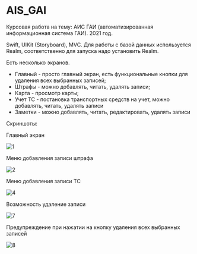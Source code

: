 # AIS_GAI
Курсовая работа на тему: АИС ГАИ (автоматизированная информационная система ГАИ). 2021 год.

Swift, UIKit (Storyboard), MVC.
Для работы с базой данных используется Realm, соответственно для запуска надо установить Realm.

Есть несколько экранов.
- Главный - просто главный экран, есть функциональные кнопки для удаления всех выбранных записей;
- Штрафы - можно добавлять, читать, удалять записи;
- Карта - просмотр карты;
- Учет ТС - постановка транспортных средств на учет, можно добавлять, читать, удалять записи
- Заметки - можно добавлять, читать, редактировать, удалять записи

Скриншоты:


Главный экран

<img src="https://i.ibb.co/YdH1PCR/1.png" alt="1" border="0"></a>

Меню добавления записи штрафа

<img src="https://i.ibb.co/RbKfWtp/2.png" alt="2" border="0"></a>

Меню добавления записи ТС

<img src="https://i.ibb.co/QXfFTSb/4.png" alt="4" border="0"></a>

Возможность удаление записи

<img src="https://i.ibb.co/Y73g5fJ/7.png" alt="7" border="0"></a>

Предупреждение при нажатии на кнопку удаления всех выбранных записей

<img src="https://i.ibb.co/NFBZfzP/8.png" alt="8" border="0"></a>

